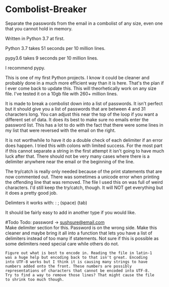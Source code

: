 # Combolist-Breaker
Separate the passwords from the email in a combolist of any size, even one that you cannot hold in memory.

Written in Python 3.7 at first.

Python 3.7 takes 51 seconds per 10 million lines.

pypy3.6 takes 9 seconds per 10 million lines.

I recommend pypy.


This is one of my first Python projects. I know it could be cleaner and 
probably done in a much more efficient way than it is here. That's the 
plan if I ever come back to update this. This will theorhetically work
on any size file. I've tested it on a 10gb file with 260+ million lines.


It is made to break a combolist down into a list of passwords.
It isn't perfect but it should give you a list of passwords that are
between 4 and 31 characters long. You can adjust this near the top
of the loop if you want a different set of data. It does its best
to make sure no emails enter the password list. This has a lot to do
with the fact that there were some lines in my list that were reversed
with the email on the right.


It is not worthwhile to have it do a double check of each delimiter
if an error does happen. I tried this with colons with limited success.
For the most part if this cannot separate a string in the first attempt
it isn't going to have much luck after that. There should not be very
many cases where there is a delimiter anywhere near the email or the
beginning of the line.



The try/catch is really only needed because of the print statements
that are now commented out. There was sometimes a unicode error when
printing the offending line that was removed. The file I used this on
was full of weird characters. I'd still keep the try/catch, though.
It will NOT get everything but it does a pretty good job.


Delimters it works with:
    :
    ;
    (space)
    (tab)
    
It should be fairly easy to add in another type if you would like.

#Todo
Todo:
    password -> sushsure@email.com    
    Make delimiter section for this. Password is on the wrong side.
    Make this cleaner and maybe bring it all into a function that lets
    you have a list of delimiters instead of too many if statements. Not 
    sure if this is possible as some delimiters need special care while
    others do not. 
    
    Figure out what is best to encode in. Reading the file in latin-1
    was a huge help but encoding back to that isn't great. Encoding 
    into UTF-8 works but I think it is causing many strings to have
    numbers added onto the front. These numbers are possibly 
    representations of characters that cannot be encoded into UTF-8.
    Try to find a way to remove those lines? That might cause the file
    to shrink too much though.
